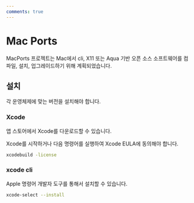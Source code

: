 ```yaml
---
comments: true
---
```


# Mac Ports

MacPorts 프로젝트는 Mac에서 cli, X11 또는 Aqua 기반 오픈 소스 소프트웨어를 컴파일, 설치, 업그레이드하기 위해 계획되었습니다.

## 설치

각 운영체제에 맞는 버전을 설치해야 합니다.

### Xcode

앱 스토어에서 Xcode를 다운로드할 수 있습니다.

Xcode를 시작하거나 다음 명령어를 실행하여 Xcode EULA에 동의해야 합니다.

```zsh
xcodebuild -license
```

### xcode cli

Apple 명령어 개발자 도구를 통해서 설치할 수 있습니다.

```zsh
xcode-select --install
```
